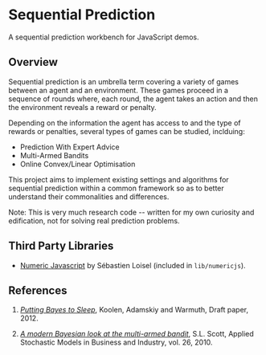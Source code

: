 # Sequential Prediction

A sequential prediction workbench for JavaScript demos.

## Overview

Sequential prediction is an umbrella term covering a variety of games between an 
agent and an environment. These games proceed in a sequence of rounds where, each 
round, the agent takes an action and then the environment reveals a reward or
penalty.

Depending on the information the agent has access to and the type of rewards or 
penalties, several types of games can be studied, inclduing:

- Prediction With Expert Advice
- Multi-Armed Bandits
- Online Convex/Linear Optimisation

This project aims to implement existing settings and algorithms for sequential 
prediction within a common framework so as to better understand their commonalities
and differences.

Note: This is very much research code -- written for my own curiosity and 
edification, not for solving real prediction problems.

## Third Party Libraries

- [Numeric Javascript][numericjs] by Sébastien Loisel (included in `lib/numericjs`).

[numericjs]: http://www.numericjs.com/

## References

1. _[Putting Bayes to Sleep][KAW12]_, Koolen, Adamskiy and Warmuth, Draft paper, 2012. 

2. _[A modern Bayesian look at the multi-armed bandit][S10]_, S.L. Scott, Applied Stochastic Models in Business and Industry, vol. 26, 2010.

[KAW12]: http://www.cs.rhul.ac.uk/~wouter/Papers/sleep.pdf
[S10]: http://www.economics.uci.edu/~ivan/asmb.874.pdf
